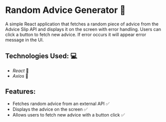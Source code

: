 # Random Advice Generator 📝

A simple React application that fetches a random piece of advice from the Advice Slip API and displays it on the screen with error handling. Users can click a button to fetch new advice. If error occurs it will appear error message in the UI.

## Technologies Used: 💻

- _React_ 📌
- _Axios_ 📌

## Features:

- Fetches random advice from an external API ✅
- Displays the advice on the screen ✅
- Allows users to fetch new advice with a button click ✅
